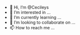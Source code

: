 - 👋 Hi, I’m @Cecileys
- 👀 I’m interested in ...
- 🌱 I’m currently learning ...
- 💞️ I’m looking to collaborate on ...
- 📫 How to reach me ...

<!---
Cecileys/Cecileys is a ✨ special ✨ repository because its `README.md` (this file) appears on your GitHub profile.
You can click the Preview link to take a look at your changes.
--->
